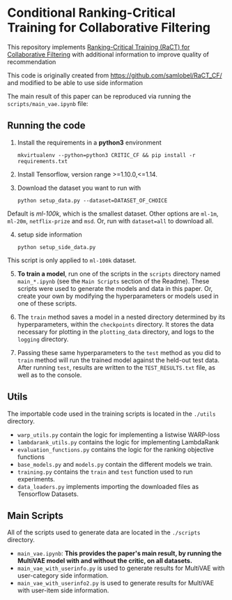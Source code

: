 # Conditional Ranking-Critical Training for Collaborative Filtering

This repository implements [Ranking-Critical Training (RaCT) for Collaborative Filtering](https://arxiv.org/abs/1906.04281) with additional information to improve quality of recommendation

This code is originally created from https://github.com/samlobel/RaCT_CF/ and modified to be able to use side information

The main result of this paper can be reproduced via running the `scripts/main_vae.ipynb` file:
## Running the code

1. Install the requirements in a **python3** environment

    `mkvirtualenv --python=python3 CRITIC_CF && pip install -r requirements.txt`

2. Install Tensorflow, version range >=1.10.0,<=1.14. 

3. Download the dataset you want to run with

    `python setup_data.py --dataset=DATASET_OF_CHOICE`
    
    
Default is *ml-100k*, which is the smallest dataset. Other options are `ml-1m`, `ml-20m`, `netflix-prize` and `msd`. Or, run with `dataset=all` to download all.
    
4. setup side information 

    `python setup_side_data.py`

This script is only applied to `ml-100k` dataset.


5. **To train a model**, run one of the scripts in the `scripts` directory named `main_*.ipynb` (see the `Main Scripts` section of the Readme). These scripts were used to generate the models and data in this paper. Or, create your own by modifying the hyperparameters or models used in one of these scripts.

6. The `train` method saves a model in a nested directory determined by its hyperparameters, within the `checkpoints` directory. It stores the data necessary for plotting in the `plotting_data` directory, and logs to the `logging` directory.
7. Passing these same hyperparameters to the `test` method as you did to `train` method will run the trained model against the held-out test data. After running `test`, results are written to the `TEST_RESULTS.txt` file, as well as to the console.

## Utils
The importable code used in the training scripts is located in the `./utils` directory.
* `warp_utils.py` contain the logic for implementing a listwise WARP-loss
* `lambdarank_utils.py` contains the logic for implementing LambdaRank
* `evaluation_functions.py` contains the logic for the ranking objective functions
* `base_models.py` and `models.py` contain the different models we train.
* `training.py` contains the `train` and `test` function used to run experiments.
* `data_loaders.py` implements importing the downloaded files as Tensorflow Datasets.

## Main Scripts

All of the scripts used to generate data are located in the `./scripts` directory.
* `main_vae.ipynb`: **This provides the paper's main result, by running the MultiVAE model with and without the critic, on all datasets.** 
* `main_vae_with_userinfo.py` is used to generate results for MultiVAE with user-category side information.
* `main_vae_with_userinfo2.py` is used to generate results for MultiVAE with user-item side information.
